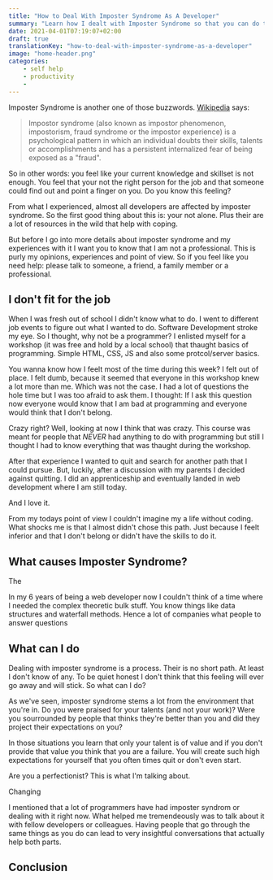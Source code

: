 ```yaml
---
title: "How to Deal With Imposter Syndrome As A Developer"
summary: "Learn how I dealt with Imposter Syndrome so that you can do too."
date: 2021-04-01T07:19:07+02:00
draft: true
translationKey: "how-to-deal-with-imposter-syndrome-as-a-developer"
image: "home-header.png"
categories: 
    - self help
    - productivity
    - 
---
```


Imposter Syndrome is another one of those buzzwords. [Wikipedia](https://en.wikipedia.org/wiki/Impostor_syndrome) says:
>Impostor syndrome (also known as impostor phenomenon, impostorism, fraud syndrome or the impostor experience) is a psychological pattern in which an individual doubts their skills, talents or accomplishments and has a persistent internalized fear of being exposed as a "fraud".

So in other words: you feel like your current knowledge and skillset is not enough. You feel that your not the right person for the job and that someone could find out and point a finger on you. Do you know this feeling?

From what I experienced, almost all developers are affected by imposter syndrome. So the first good thing about this is: your not alone. Plus their are a lot of resources in the wild that help with coping.

But before I go into more details about imposter syndrome and my experiences with it I want you to know that I am not a professional. This is purly my opinions, experiences and point of view. So if you feel like you need help: please talk to someone, a friend, a family member or a professional.

## I don't fit for the job

When I was fresh out of school I didn't know what to do. I went to different job events to figure out what I wanted to do. Software Development stroke my eye. So I thought, why not be a programmer? I enlisted myself for a workshop (it was free and hold by a local school) that thaught basics of programming. Simple HTML, CSS, JS and also some protcol/server basics.

You wanna know how I feelt most of the time during this week? I felt out of place. I felt dumb, because it seemed that everyone in this workshop knew a lot more than me. Which was not the case. I had a lot of questions the hole time but I was too afraid to ask them. I thought: If I ask this question now everyone would know that I am bad at programming and everyone would think that I don't belong.

Crazy right? Well, looking at now I think that was crazy. This course was meant for people that *NEVER* had anything to do with programming but still I thought I had to know everything that was thaught during the workshop.

After that experience I wanted to quit and search for another path that I could pursue. But, luckily, after a discussion with my parents I decided against quitting. I did an apprenticeship and eventually landed in web development where I am still today. 

And I love it.

From my todays point of view I couldn't imagine my a life without coding. What shocks me is that I almost didn't chose this path. Just because I feelt inferior and that I don't belong or didn't have the skills to do it.


##  What causes Imposter Syndrome?

The 



In my 6 years of being a web developer now I couldn't think of a time where I needed the complex theoretic bulk stuff. You know things like data structures and waterfall methods. Hence a lot of companies what people to answer questions 

## What can I do

Dealing with imposter syndrome is a process. Their is no short path. At least I don't know of any. To be quiet honest I don't think that this feeling will ever go away and will stick. So what can I do?

As we've seen, imposter syndrome stems a lot from the environment that you're in. Do you were praised for your talents (and not your work)? Were you sourrounded by people that thinks they're better than you and did they project their expectations on you? 

In those situations you learn that only your talent is of value and if you don't provide that value you think that you are a failure. You will create such high expectations for yourself that you often times quit or don't even start. 

Are you a perfectionist? This is what I'm talking about. 

Changing 

I mentioned that a lot of programmers have had imposter syndrom or dealing with it right now. What helped me tremendeously was to talk about it with fellow developers or colleagues. Having people that go through the same things as you do can lead to very insightful conversations that actually help both parts.

## Conclusion
